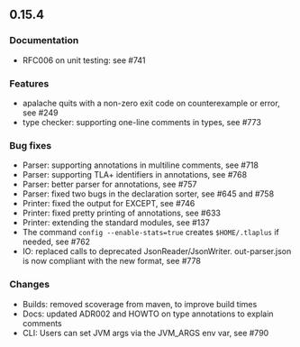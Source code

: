 ## 0.15.4

### Documentation

* RFC006 on unit testing: see #741

### Features

* apalache quits with a non-zero exit code on counterexample or error, see #249
* type checker: supporting one-line comments in types, see #773

### Bug fixes

* Parser: supporting annotations in multiline comments, see #718
* Parser: supporting TLA+ identifiers in annotations, see #768
* Parser: better parser for annotations, see #757
* Parser: fixed two bugs in the declaration sorter, see #645 and #758
* Printer: fixed the output for EXCEPT, see #746
* Printer: fixed pretty printing of annotations, see #633
* Printer: extending the standard modules, see #137
* The command `config --enable-stats=true` creates `$HOME/.tlaplus` if needed, see #762
* IO: replaced calls to deprecated JsonReader/JsonWriter. out-parser.json is now compliant with the new format, see #778

### Changes

* Builds: removed scoverage from maven, to improve build times
* Docs: updated ADR002 and HOWTO on type annotations to explain comments
* CLI: Users can set JVM args via the JVM_ARGS env var, see #790

